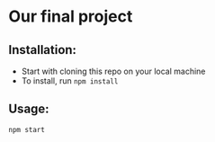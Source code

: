 # Our final project

## Installation:
* Start with cloning this repo on your local machine
* To install, run `npm install`
  
## Usage:
`npm start`